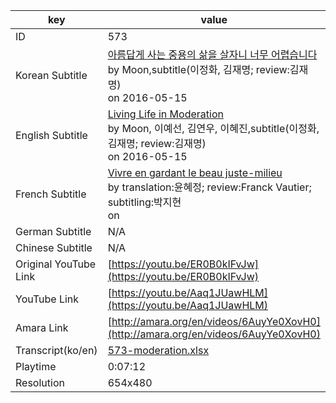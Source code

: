 |  key  |  value  |
|-------|---------|
| ID            | 573 |
| Korean Subtitle | [아름답게 사는 중용의 삶을 살자니 너무 어렵습니다](https://github.com/jungtosociety/dharma-qna/raw/master/sub/573/ko-573-moderation.sbv)<br>by Moon,subtitle(이정화, 김재명; review:김재명)<br>on 2016-05-15<br>|
| English Subtitle | [Living Life in Moderation](https://github.com/jungtosociety/dharma-qna/raw/master/sub/573/en-573-moderation.sbv)<br>by Moon, 이예선, 김연우, 이혜진,subtitle(이정화, 김재명; review:김재명)<br>on 2016-05-15<br>|
| French Subtitle | [Vivre en gardant le beau juste-milieu](https://github.com/jungtosociety/dharma-qna/raw/master/sub/573/fr-573-moderation.sbv)<br>by translation:윤혜정; review:Franck Vautier; subtitling:박지현<br>on <br>|
| German Subtitle | N/A |
| Chinese Subtitle | N/A |
| Original YouTube Link  | [https://youtu.be/ER0B0kIFvJw](https://youtu.be/ER0B0kIFvJw) |
| YouTube Link  | [https://youtu.be/Aaq1JUawHLM](https://youtu.be/Aaq1JUawHLM) |
| Amara Link    | [http://amara.org/en/videos/6AuyYe0XovH0](http://amara.org/en/videos/6AuyYe0XovH0) |
| Transcript(ko/en) | [573-moderation.xlsx](https://github.com/jungtosociety/dharma-qna/raw/master/sub/573/573-moderation.xlsx) |
| Playtime | 0:07:12 |
| Resolution | 654x480|
